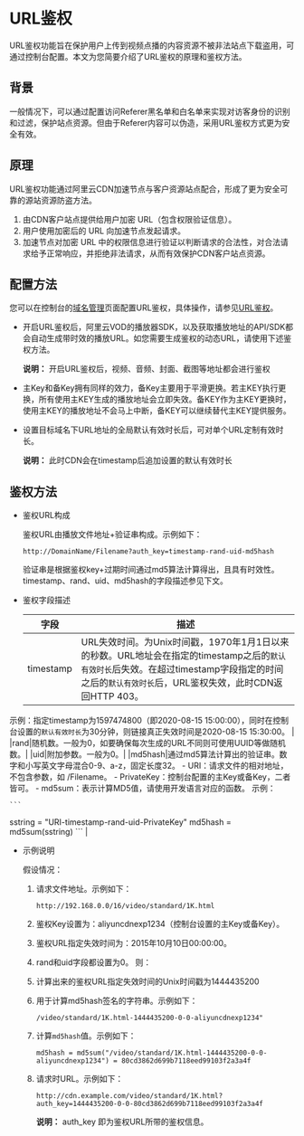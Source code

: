 # URL鉴权

URL鉴权功能旨在保护用户上传到视频点播的内容资源不被非法站点下载盗用，可通过控制台配置。本文为您简要介绍了URL鉴权的原理和鉴权方法。

## 背景

一般情况下，可以通过配置访问Referer黑名单和白名单来实现对访客身份的识别和过滤，保护站点资源。但由于Referer内容可以伪造，采用URL鉴权方式更为安全有效。

## 原理

URL鉴权功能通过阿里云CDN加速节点与客户资源站点配合，形成了更为安全可靠的源站资源防盗方法。

1.  由CDN客户站点提供给用户加密 URL（包含权限验证信息）。
2.  用户使用加密后的 URL 向加速节点发起请求。
3.  加速节点对加密 URL 中的权限信息进行验证以判断请求的合法性，对合法请求给予正常响应，并拒绝非法请求，从而有效保护CDN客户站点资源。

## 配置方法

您可以在控制台的[域名管理](https://vod.console.aliyun.com/#/domain/list)页面配置URL鉴权，具体操作，请参见[URL鉴权](/cn.zh-CN/控制台指南/域名管理/访问控制/URL鉴权.md)。

-   开启URL鉴权后，阿里云VOD的播放器SDK，以及获取播放地址的API/SDK都会自动生成带时效的播放URL。如您需要生成鉴权的动态URL，请使用下述鉴权方法。

    **说明：** 开启URL鉴权后，视频、音频、封面、截图等地址都会进行鉴权

-   主Key和备Key拥有同样的效力，备Key主要用于平滑更换。若主KEY执行更换，所有使用主KEY生成的播放地址会立即失效。备KEY作为主KEY更换时，使用主KEY的播放地址不会马上中断，备KEY可以继续替代主KEY提供服务。
-   设置目标域名下URL地址的全局默认有效时长后，可对单个URL定制有效时长。

    **说明：** 此时CDN会在timestamp后追加设置的默认有效时长


## 鉴权方法

-   鉴权URL构成

    鉴权URL由播放文件地址+验证串构成。示例如下：

    ```
    http://DomainName/Filename?auth_key=timestamp-rand-uid-md5hash
    ```

    验证串是根据鉴权key+过期时间通过md5算法计算得出，且具有时效性。timestamp、rand、uid、md5hash的字段描述参见下文。

-   鉴权字段描述

    |字段|描述|
    |--|--|
    |timestamp|URL失效时间。为Unix时间戳，1970年1月1日以来的秒数。URL地址会在指定的timestamp之后的`默认有效时长`后失效。在超过timestamp字段指定的时间之后的`默认有效时长`后，URL鉴权失效，此时CDN返回HTTP 403。

示例：指定timestamp为1597474800（即2020-08-15 15:00:00），同时在控制台设置的`默认有效时长`为30分钟，则链接真正失效时间是2020-08-15 15:30:00。 |
    |rand|随机数。一般为0，如要确保每次生成的URL不同则可使用UUID等做随机数。|
    |uid|附加参数。一般为0。|
    |md5hash|通过md5算法计算出的验证串。数字和小写英文字母混合0-9、a-z，固定长度32。    -   URI：请求文件的相对地址，不包含参数，如 /Filename。
    -   PrivateKey：控制台配置的主Key或备Key，二者皆可。
    -   md5sum：表示计算MD5值，请使用开发语言对应的函数。
示例：

    ```
sstring = "URI-timestamp-rand-uid-PrivateKey" 
md5hash = md5sum(sstring)
    ``` |

-   示例说明

    假设情况：

    1.  请求文件地址。示例如下：

        ```
        http://192.168.0.0/16/video/standard/1K.html
        ```

    2.  鉴权Key设置为：aliyuncdnexp1234（控制台设置的主Key或备Key）。
    3.  鉴权URL指定失效时间为：2015年10月10日00:00:00。
    4.  rand和uid字段都设置为0。
    则：

    1.  计算出来的鉴权URL指定失效时间的Unix时间戳为1444435200
    2.  用于计算md5hash签名的字符串。示例如下：

        ```
        /video/standard/1K.html-1444435200-0-0-aliyuncdnexp1234"
        ```

    3.  计算`md5hash`值。示例如下：

        ```
        md5hash = md5sum("/video/standard/1K.html-1444435200-0-0-aliyuncdnexp1234") = 80cd3862d699b7118eed99103f2a3a4f
        ```

    4.  请求时URL。示例如下：

        ```
        http://cdn.example.com/video/standard/1K.html?auth_key=1444435200-0-0-80cd3862d699b7118eed99103f2a3a4f
        ```

        **说明：** auth\_key 即为鉴权URL所带的鉴权信息。


